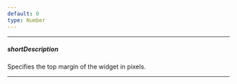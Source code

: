```yaml
---
default: 0
type: Number
---
```

---
##### shortDescription
Specifies the top margin of the widget in pixels.

---
